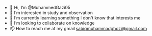 - 👋 Hi, I’m @MuhammedGazi05
- 👀 I’m interested in study and observation
- 🌱 I’m currently learning something I don't know that interests me
- 💞️ I’m looking to collaborate on knowledge
- 📫 How to reach me at my gmail sabiqmuhammadghozi@gmail.com

<!---
MuhammedGazi05/MuhammedGazi05 is a ✨ special ✨ repository because its `README.md` (this file) appears on your GitHub profile.
You can click the Preview link to take a look at your changes.
--->

